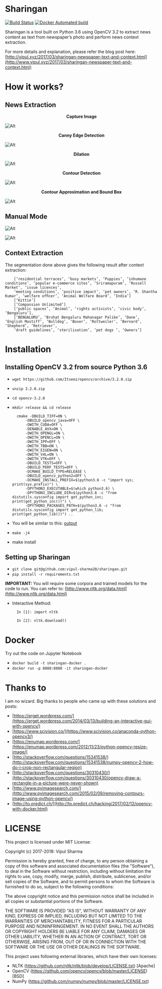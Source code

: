 Sharingan
=========

[![Build Status](https://travis-ci.org/vipul-sharma20/sharingan.svg?branch=master)](https://travis-ci.org/vipul-sharma20/sharingan)
[![Docker Automated build](https://img.shields.io/docker/automated/vipul20/sharingan.svg)]()

Sharingan is a tool built on Python 3.6 using OpenCV 3.2 to extract news
content as text from newspaper’s photo and perform news context extraction.

For more details and explanation, please refer the blog post here: [http://vipul.xyz/2017/03/sharingan-newspaper-text-and-context.html](http://www.vipul.xyz/2017/03/sharingan-newspaper-text-and-context.html)

How it works?
=============

News Extraction
---------------

<p align="center">
    <b>Capture Image</b>
</p>

![Alt](https://i.imgur.com/6DklnQt.jpg)

<p align="center">
    <b>Canny Edge Detection</b>
</p>

![Alt](https://i.imgur.com/voDsUEg.jpg)

<p align="center">
    <b>Dilation</b>
</p>

![Alt](https://i.imgur.com/zMq2vgH.jpg)

<p align="center">
    <b>Contour Detection</b>
</p>

![Alt](https://i.imgur.com/zbh5UAV.jpg)

<p align="center">
    <b>Contour Approximation and Bound Box</b>
</p>

![Alt](https://i.imgur.com/LSR98LW.jpg)

Manual Mode
-----------

![Alt](https://cdn-images-1.medium.com/max/1600/1*6KKm4wGknXonl54dUD6tjQ.gif "drag")

![Alt](https://cdn-images-1.medium.com/max/1600/1*_pOvzvVLvHvcgrpxQL9XeA.gif "thresh")

Context Extraction
------------------

The segmentation done above gives the following result after context extraction:

        [‘residential terraces’, ‘busy markets’, ‘Puppies’, ‘inhumane conditions’, ‘popular e-commerce sites’, ‘Sriramapuram’, ‘Russell Market’, ‘issue licences’,
        ‘meeting conditions’, ‘positive impact’, ‘pet owners’, ‘R. Shantha Kumar’, ‘welfare ofﬁcer’, ‘Animal Welfare Board’, ‘India’]
        [‘Kittie’]
        [‘Compassion Unlimited’]
        [‘public spaces’, ‘Animal’, ‘rights activists’, ‘civic body’, ‘Bengaluru’],
        [‘BENGALURU’, ‘Bruhat Bengaluru Mahanagar Palike’, ‘Dane’, ‘English Mastiff’, ‘Bulldog’, ‘Boxer’, ‘Rottweiler’, ‘Bernard’, ‘Shepherd’, ‘Retriever’,
        ‘draft guidelines’, ‘sterilisation’, ‘pet dogs ’, ‘Owners’]


Installation
============

Installing OpenCV 3.2 from source Python 3.6
--------------------------------------------

* `wget https://github.com/Itseez/opencv/archive/3.2.0.zip`
* `unzip 3.2.0.zip`
* `cd opencv-3.2.0`
* `mkdir release && cd release`

        cmake -DBUILD_TIFF=ON \
            -DBUILD_opencv_java=OFF \
            -DWITH_CUDA=OFF \
            -DENABLE_AVX=ON \
            -DWITH_OPENGL=ON \
            -DWITH_OPENCL=ON \
            -DWITH_IPP=OFF \
            -DWITH_TBB=ON \
            -DWITH_EIGEN=ON \
            -DWITH_V4L=ON \
            -DWITH_VTK=OFF \
            -DBUILD_TESTS=OFF \
            -DBUILD_PERF_TESTS=OFF \
            -DCMAKE_BUILD_TYPE=RELEASE \
            -DBUILD_opencv_python2=OFF \
            -DCMAKE_INSTALL_PREFIX=$(python3.6 -c "import sys; print(sys.prefix)") \
            -DPYTHON3_EXECUTABLE=$(which python3.6) \
            -DPYTHON3_INCLUDE_DIR=$(python3.6 -c "from distutils.sysconfig import get_python_inc; print(get_python_inc())") \
            -DPYTHON3_PACKAGES_PATH=$(python3.6 -c "from distutils.sysconfig import get_python_lib; print(get_python_lib())") ..

* You will be similar to this: [output](https://gist.github.com/vipul-sharma20/d57a779619f22b2254b66c89c957faf2)
* `make -j4`
* make install

Setting up Sharingan
--------------------

* `git clone git@github.com:vipul-sharma20/sharingan.git`
* `pip install -r requirements.txt`

**IMPORTANT:** You will require some corpora and trained models
for the code to run. You can refer to: [http://www.nltk.org/data.html](http://www.nltk.org/data.html)

* Interactive Method:

        In [1]: import nltk

        In [2]: nltk.download()

Docker
======

Try out the code on Jupyter Notebook

* `docker build -t sharingan-docker .`
* `docker run -p 8888:8888 -it sharingan-docker`

Thanks to
=========

I am no wizard. Big thanks to people who came up with these solutions and posts:

* [https://erget.wordpress.com/](https://erget.wordpress.com/2014/03/13/building-an-interactive-gui-with-opencv/)
* [https://www.scivision.co/](https://www.scivision.co/anaconda-python-opencv3/)
* [https://enumap.wordpress.com/](https://enumap.wordpress.com/2012/11/23/python-opencv-resize-image/)
* [http://stackoverflow.com/questions/15341538/](http://stackoverflow.com/questions/15341538/numpy-opencv-2-how-do-i-crop-non-rectangular-region)
* [http://stackoverflow.com/questions/30310430/](http://stackoverflow.com/questions/30310430/opencv-draw-a-rectangle-in-a-picture-were-never-shown)
* [http://www.pyimagesearch.com/](http://www.pyimagesearch.com/2015/02/09/removing-contours-image-using-python-opencv/)
* [http://to.predict.ch/](http://to.predict.ch/hacking/2017/02/12/opencv-with-docker.html)

LICENSE
=======

This project is licensed under MIT License:

Copyright (c) 2017-2018: Vipul Sharma

Permission is hereby granted, free of charge, to any person obtaining a copy of
this software and associated documentation files (the "Software"), to deal in
the Software without restriction, including without limitation the rights to
use, copy, modify, merge, publish, distribute, sublicense, and/or sell copies of
the Software, and to permit persons to whom the Software is furnished to do so,
subject to the following conditions:

The above copyright notice and this permission notice shall be included in all
copies or substantial portions of the Software.

THE SOFTWARE IS PROVIDED "AS IS", WITHOUT WARRANTY OF ANY KIND, EXPRESS OR
IMPLIED, INCLUDING BUT NOT LIMITED TO THE WARRANTIES OF MERCHANTABILITY, FITNESS
FOR A PARTICULAR PURPOSE AND NONINFRINGEMENT. IN NO EVENT SHALL THE AUTHORS OR
COPYRIGHT HOLDERS BE LIABLE FOR ANY CLAIM, DAMAGES OR OTHER LIABILITY, WHETHER
IN AN ACTION OF CONTRACT, TORT OR OTHERWISE, ARISING FROM, OUT OF OR IN
CONNECTION WITH THE SOFTWARE OR THE USE OR OTHER DEALINGS IN THE SOFTWARE.

This project uses following external libraries, which have their own licenses:

* NLTK (https://github.com/nltk/nltk/blob/develop/LICENSE.txt) [Apache]
* OpenCV (https://github.com/opencv/opencv/blob/master/LICENSE) [BSD]
* NumPy (https://github.com/numpy/numpy/blob/master/LICENSE.txt)

